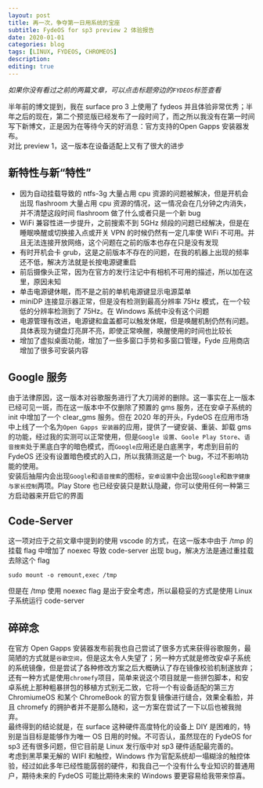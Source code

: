 ```yaml
---
layout: post
title: 再一次，争夺第一日用系统的宝座
subtitle: FydeOS for sp3 preview 2 体验报告
date: 2020-01-01
categories: blog
tags: [LINUX, FYDEOS, CHROMEOS]
description: 
editing: true
---
```


*如果你没有看过之前的两篇文章，可以点击标题旁边的`FYDEOS`标签查看*  

半年前的博文提到，我在 surface pro 3 上使用了 fydeos 并且体验非常优秀；半年之后的现在，第二个预览版已经发布了一段时间了，而之所以我没有在第一时间写下新博文，正是因为在等待今天的好消息：官方支持的Open Gapps 安装器发布。  
对比 preview 1，这一版本在设备适配上又有了很大的进步  

## 新特性与新“特性”

- 因为自动挂载导致的 ntfs-3g 大量占用 cpu 资源的问题被解决，但是开机会出现 flashroom 大量占用 cpu 资源的情况，这一情况会在几分钟之内消失，并不清楚这段时间 flashroom 做了什么或者只是一个新 bug  
- WiFi 兼容性进一步提升，之前搜索不到 5GHz 频段的问题已经解决，但是在睡眠唤醒或切换接入点或开关 VPN 的时候仍然有一定几率使 WiFi 不可用。并且无法连接开放网络，这个问题在之前的版本也存在只是没有发现  
- 有时开机会卡 grub，这是之前版本不存在的问题，在我的机器上出现的频率还不低，解决方法就是长按电源键重启  
- 前后摄像头正常，因为在官方的发行注记中有相机不可用的描述，所以加在这里，原因未知  
- 单击电源键休眠，而不是之前的单机电源键显示电源菜单  
- miniDP 连接显示器正常，但是没有检测到最高分辨率 75Hz 模式，在一个较低的分辨率检测到了 75Hz。在 Windows 系统中没有这个问题  
- 电源管理有改进，电源键和盒盖都可以触发休眠，但是唤醒机制仍然有问题。具体表现为键盘灯亮屏不亮，即使正常唤醒，唤醒使用的时间也比较长  
- 增加了虚拟桌面功能，增加了一些多窗口手势和多窗口管理，Fyde 应用商店增加了很多可安装内容  

## Google 服务

由于法律原因，这一版本对谷歌服务进行了大刀阔斧的删除。这一事实在上一版本已经可见一斑，而在这一版本中不仅删除了预置的 gms 服务，还在安卓子系统的 init 中增加了一个 clear_gms 服务。但在 2020 年的开头，FydeOS 在应用市场中上线了一个名为`Open Gapps 安装器`的应用，提供了一键安装、重装、卸载 gms 的功能，经过我的实测可以正常使用，但是`Google 设置`、`Goole Play Store`、`语音搜索`处于黑底白字的暗色模式，而`Google`应用还是白底黑字，考虑到目前的 FydeOS 还没有设置暗色模式的入口，所以我猜测这是一个 bug，不过不影响功能的使用。  
安装后抽屉内会出现`Google`和`语音搜索`的图标，`安卓设置`中会出现`Google`和`数字健康与家长控制`两项。Play Store 也已经安装只是默认隐藏，你可以使用任何一种第三方启动器来开启它的界面  

## Code-Server

这一项对应于之前文章中提到的使用 vscode 的方式，在这一版本中由于 /tmp 的挂载 flag 中增加了 noexec 导致 code-server 出现 bug，解决方法是通过重挂载去除这个 flag  
```
sudo mount -o remount,exec /tmp
```
但是在 /tmp 使用 noexec flag 是出于安全考虑，所以最稳妥的方式是使用 Linux 子系统运行 code-server

## 碎碎念

在官方 Open Gapps 安装器发布前我也自己尝试了很多方式来获得谷歌服务，最简陋的方式就是`谷歌空间`，但是这太令人失望了；另一种方式就是修改安卓子系统的系统镜像，但是尝试了各种修改方案之后大概确认了存在镜像校验机制遂放弃；还有一种方式是使用`chromefy`项目，简单来说这个项目就是一些拼包脚本，和安卓系统上那种粗暴拼包的移植方式别无二致，它将一个有设备适配的第三方 ChromiumeOS 和某个 ChromeBook 的官方恢复镜像进行缝合，效果全看脸，并且 chromefy 的拥护者并不是那么随和，这一方案在尝试了一下以后也被我抛弃。  
最终得到的结论就是，在 surface 这种硬件高度特化的设备上 DIY 是困难的，特别是当目标是能够作为唯一 OS 日用的时候。不可否认，虽然现在的 FydeOS for sp3 还有很多问题，但它目前是 Linux 发行版中对 sp3 硬件适配最完善的。  
考虑到黑苹果无解的 WIFI 和触控，Windows 作为官配系统却一塌糊涂的触控体验，经过如此多年已经性能孱弱的硬件，和我自己一个没有什么专业知识的普通用户，期待未来的 FydeOS 可能比期待未来的 Windows 要更容易给我带来惊喜。